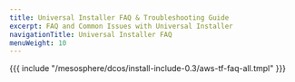 ```yaml
---
title: Universal Installer FAQ & Troubleshooting Guide
excerpt: FAQ and Common Issues with Universal Installer
navigationTitle: Universal Installer FAQ
menuWeight: 10
---
```


{{{ include "/mesosphere/dcos/install-include-0.3/aws-tf-faq-all.tmpl" }}}
